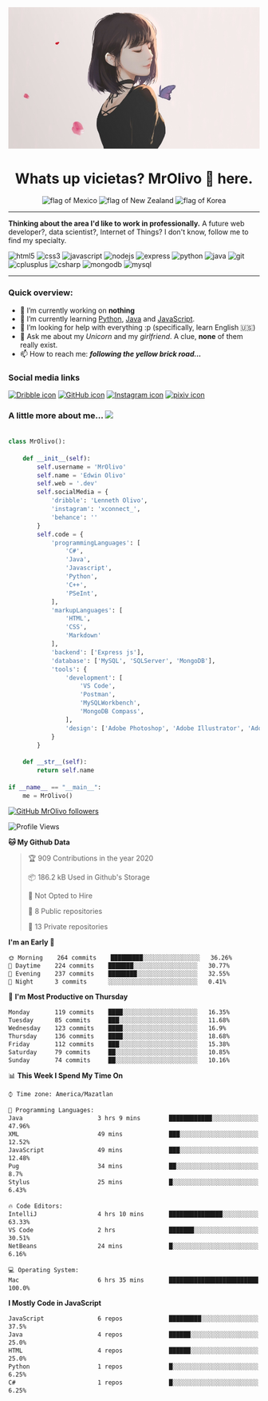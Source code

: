<p align="center">
  <img src="https://github.com/MrOlivo/MrOlivo/blob/master/wKRBQKa-min.jpg" alt="Picture of a girl"/>
</p>

<h1 align="center">Whats up vicietas? MrOlivo 👋 here.</h1>
<p align="center">
<img src="https://raw.githubusercontent.com/hjnilsson/country-flags/master/svg/mx.svg" alt="flag of Mexico" height="40"/>
<img src="https://raw.githubusercontent.com/hjnilsson/country-flags/master/svg/nz.svg" alt="flag of New Zealand" height="40"/>
<img src="https://raw.githubusercontent.com/hjnilsson/country-flags/master/svg/kr.svg" alt="flag of Korea" height="40"/>
</p>

<hr>

 **Thinking about the area I'd like to work in professionally.** A future web developer?, data scientist?, Internet of Things? I don't know, follow me to find my specialty.

<p>
<img src="https://devicons.github.io/devicon/devicon.git/icons/html5/html5-original.svg" alt="html5" width="40" height="40"/>
<img src="https://devicons.github.io/devicon/devicon.git/icons/css3/css3-original.svg" alt="css3" width="40" height="40"/>
<img src="https://devicons.github.io/devicon/devicon.git/icons/javascript/javascript-original.svg" alt="javascript" width="40" height="40"/>
<img src="https://devicons.github.io/devicon/devicon.git/icons/nodejs/nodejs-original.svg" alt="nodejs" width="40" height="40"/>
<img src="https://devicons.github.io/devicon/devicon.git/icons/express/express-original.svg" alt="express" width="40" height="40"/>
<img src="https://devicons.github.io/devicon/devicon.git/icons/python/python-original.svg" alt="python" width="40" height="40"/>
<img src="https://devicons.github.io/devicon/devicon.git/icons/java/java-original.svg" alt="java" width="40" height="40"/>

<img src="https://devicons.github.io/devicon/devicon.git/icons/git/git-original.svg" alt="git" width="40" height="40"/>

<img src="https://devicons.github.io/devicon/devicon.git/icons/cplusplus/cplusplus-original.svg" alt="cplusplus" width="40" height="40"/>
<img src="https://devicons.github.io/devicon/devicon.git/icons/csharp/csharp-original.svg" alt="csharp" width="40" height="40"/>

<img src="https://devicons.github.io/devicon/devicon.git/icons/mongodb/mongodb-original.svg" alt="mongodb" width="40" height="40"/>
<img src="https://devicons.github.io/devicon/devicon.git/icons/mysql/mysql-original.svg" alt="mysql" width="40" height="40"/>
</p>

<hr>

### Quick overview:

- 🔭 I’m currently working on **nothing**
- 🌱 I’m currently learning [Python](https://es.wikipedia.org/wiki/Python), [Java](https://es.wikipedia.org/wiki/Java_(lenguaje_de_programación)) and [JavaScript](https://es.wikipedia.org/wiki/JavaScript).
- 🤔 I’m looking for help with everything :p (specifically, learn English 🇺🇸)
- 💬 Ask me about my *Unicorn* and my *girlfriend*. A clue, **none** of them really exist.
- 📫 How to reach me: ***following the yellow brick road...***

### Social media links

[<img src="https://cdn.jsdelivr.net/npm/simple-icons@v3/icons/dribbble.svg" alt="Dribble icon" width="24px"/>][dribble]
[<img src="https://cdn.jsdelivr.net/npm/simple-icons@v3/icons/github.svg" alt="GitHub icon" width="24px"/>][github]
[<img src="https://cdn.jsdelivr.net/npm/simple-icons@v3/icons/instagram.svg" alt="Instagram icon" width="24px"/>][instagram]
[<img src="https://cdn.jsdelivr.net/npm/simple-icons@v3/icons/pixiv.svg" alt="pixiv icon" width="24px"/>][pixiv]

[dribble]: https://dribbble.com/####
[github]: https://github.com/###
[instagram]: https://instagram.com/####
[pixiv]: https://pixiv.net/en/users/####

### A little more about me... <img src="https://media.giphy.com/media/VgCDAzcKvsR6OM0uWg/giphy.gif" width="50">

```python

class MrOlivo():
    
    def __init__(self):
        self.username = 'MrOlivo'
        self.name = 'Edwin Olivo'
        self.web = '.dev'
        self.socialMedia = {
            'dribble': 'Lenneth Olivo',
            'instagram': 'xconnect_',
            'behance': ''
        }
        self.code = {
            'programmingLanguages': [
                'C#',
                'Java',
                'Javascript',
                'Python',
                'C++',
                'PSeInt',
            ],
            'markupLanguages': [
                'HTML',
                'CSS',
                'Markdown'
            ],
            'backend': ['Express js'],
            'database': ['MySQL', 'SQLServer', 'MongoDB'],
            'tools': {
                'development': [
                    'VS Code',
                    'Postman',
                    'MySQLWorkbench',
                    'MongoDB Compass',
                ],
                'design': ['Adobe Photoshop', 'Adobe Illustrator', 'Adobe XD']
            }
        }
        
    def __str__(self):
        return self.name
        
if __name__ == "__main__":
    me = MrOlivo()

```
[![GitHub MrOlivo followers](https://img.shields.io/github/followers/MrOlivo?label=followers&style=for-the-badge&logo=github)](https://github.com/MrOlivo)

<!--START_SECTION:waka-->
![Profile Views](http://img.shields.io/badge/Profile%20Views-11-blue)

**🐱 My Github Data** 

> 🏆 909 Contributions in the year 2020
 > 
> 📦 186.2 kB Used in Github's Storage 
 > 
> 🚫 Not Opted to Hire
 > 
> 📜 8 Public repositories
 > 
> 🔑 13 Private repositories 

**I'm an Early 🐤** 

```text
🌞 Morning    264 commits    █████████░░░░░░░░░░░░░░░░   36.26% 
🌆 Daytime    224 commits    ███████░░░░░░░░░░░░░░░░░░   30.77% 
🌃 Evening    237 commits    ████████░░░░░░░░░░░░░░░░░   32.55% 
🌙 Night      3 commits      ░░░░░░░░░░░░░░░░░░░░░░░░░   0.41%

```
📅 **I'm Most Productive on Thursday** 

```text
Monday       119 commits    ████░░░░░░░░░░░░░░░░░░░░░   16.35% 
Tuesday      85 commits     ███░░░░░░░░░░░░░░░░░░░░░░   11.68% 
Wednesday    123 commits    ████░░░░░░░░░░░░░░░░░░░░░   16.9% 
Thursday     136 commits    ████░░░░░░░░░░░░░░░░░░░░░   18.68% 
Friday       112 commits    ███░░░░░░░░░░░░░░░░░░░░░░   15.38% 
Saturday     79 commits     ██░░░░░░░░░░░░░░░░░░░░░░░   10.85% 
Sunday       74 commits     ██░░░░░░░░░░░░░░░░░░░░░░░   10.16%

```


📊 **This Week I Spend My Time On** 

```text
⌚︎ Time zone: America/Mazatlan

💬 Programming Languages: 
Java                     3 hrs 9 mins        ████████████░░░░░░░░░░░░░   47.96% 
XML                      49 mins             ███░░░░░░░░░░░░░░░░░░░░░░   12.52% 
JavaScript               49 mins             ███░░░░░░░░░░░░░░░░░░░░░░   12.48% 
Pug                      34 mins             ██░░░░░░░░░░░░░░░░░░░░░░░   8.7% 
Stylus                   25 mins             █░░░░░░░░░░░░░░░░░░░░░░░░   6.43%

🔥 Code Editors: 
IntelliJ                 4 hrs 10 mins       ███████████████░░░░░░░░░░   63.33% 
VS Code                  2 hrs               ███████░░░░░░░░░░░░░░░░░░   30.51% 
NetBeans                 24 mins             █░░░░░░░░░░░░░░░░░░░░░░░░   6.16%

💻 Operating System: 
Mac                      6 hrs 35 mins       █████████████████████████   100.0%

```

**I Mostly Code in JavaScript** 

```text
JavaScript               6 repos             █████████░░░░░░░░░░░░░░░░   37.5% 
Java                     4 repos             ██████░░░░░░░░░░░░░░░░░░░   25.0% 
HTML                     4 repos             ██████░░░░░░░░░░░░░░░░░░░   25.0% 
Python                   1 repos             █░░░░░░░░░░░░░░░░░░░░░░░░   6.25% 
C#                       1 repos             █░░░░░░░░░░░░░░░░░░░░░░░░   6.25%

```



<!--END_SECTION:waka-->
